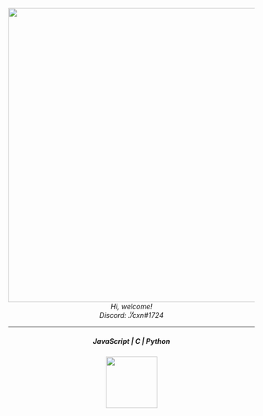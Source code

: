 <p align="center">
    <img width="600px" src="https://i.imgur.com/bGNL2u3.gif"/> <br>
    <em>
        Hi, welcome!<br>
        Discord: .̾/̾cxn#1724
    </em>
    <br>
</p>
<hr>
<h5 align="center">JavaScript | C | Python</h5>
<p align="center">
    <img width="105px" src="https://i.imgur.com/k7Cb1l6.png">
</p>
